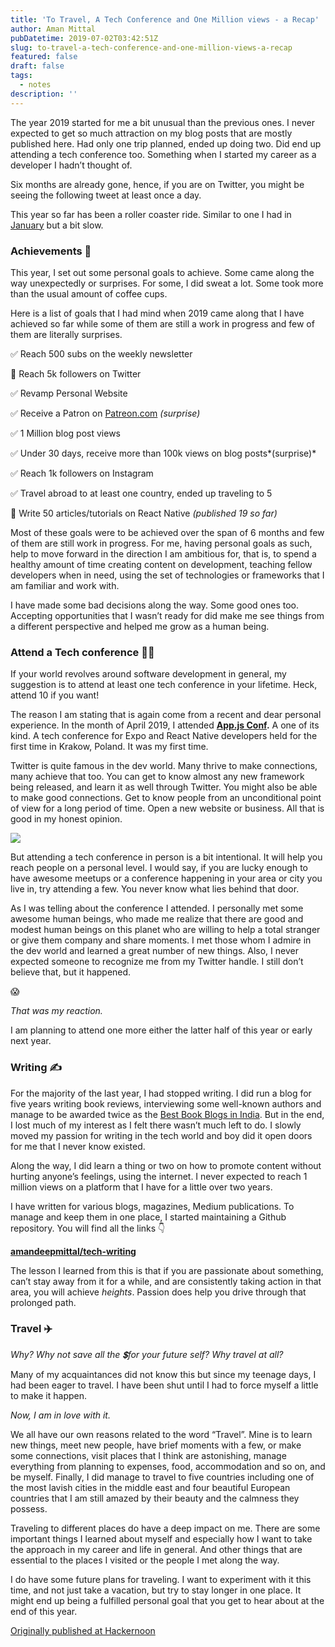 ```yaml
---
title: 'To Travel, A Tech Conference and One Million views - a Recap'
author: Aman Mittal
pubDatetime: 2019-07-02T03:42:51Z
slug: to-travel-a-tech-conference-and-one-million-views-a-recap
featured: false
draft: false
tags:
  - notes
description: ''
---
```


The year 2019 started for me a bit unusual than the previous ones. I never expected to get so much attraction on my blog posts that are mostly published here. Had only one trip planned, ended up doing two. Did end up attending a tech conference too. Something when I started my career as a developer I hadn’t thought of.

Six months are already gone, hence, if you are on Twitter, you might be seeing the following tweet at least once a day.

This year so far has been a roller coaster ride. Similar to one I had in [January](https://www.instagram.com/p/BtK7sa3BOG3/) but a bit slow.

### Achievements 🎉

This year, I set out some personal goals to achieve. Some came along the way unexpectedly or surprises. For some, I did sweat a lot. Some took more than the usual amount of coffee cups.

Here is a list of goals that I had mind when 2019 came along that I have achieved so far while some of them are still a work in progress and few of them are literally surprises.

✅ Reach 500 subs on the weekly newsletter

🚧 Reach 5k followers on Twitter

✅ Revamp Personal Website

✅ Receive a Patron on [Patreon.com](https://patreon.com/amanhimself) _(surprise)_

✅ 1 Million blog post views

✅ Under 30 days, receive more than 100k views on blog posts*(surprise)*

✅ Reach 1k followers on Instagram

✅ Travel abroad to at least one country, ended up traveling to 5

🚧 Write 50 articles/tutorials on React Native _(published 19 so far)_

Most of these goals were to be achieved over the span of 6 months and few of them are still work in progress. For me, having personal goals as such, help to move forward in the direction I am ambitious for, that is, to spend a healthy amount of time creating content on development, teaching fellow developers when in need, using the set of technologies or frameworks that I am familiar and work with.

I have made some bad decisions along the way. Some good ones too. Accepting opportunities that I wasn’t ready for did make me see things from a different perspective and helped me grow as a human being.

### Attend a Tech conference 👩‍💻

If your world revolves around software development in general, my suggestion is to attend at least one tech conference in your lifetime. Heck, attend 10 if you want!

The reason I am stating that is again come from a recent and dear personal experience. In the month of April 2019, I attended [**App.js Conf**](https://appjs.co/)**.** A one of its kind. A tech conference for Expo and React Native developers held for the first time in Krakow, Poland. It was my first time.

Twitter is quite famous in the dev world. Many thrive to make connections, many achieve that too. You can get to know almost any new framework being released, and learn it as well through Twitter. You might also be able to make good connections. Get to know people from an unconditional point of view for a long period of time. Open a new website or business. All that is good in my honest opinion.

<img src='https://cdn-images-1.medium.com/max/800/1*7SYuZvH2pZnM0H79V4ttPg.jpeg' />

But attending a tech conference in person is a bit intentional. It will help you reach people on a personal level. I would say, if you are lucky enough to have awesome meetups or a conference happening in your area or city you live in, try attending a few. You never know what lies behind that door.

As I was telling about the conference I attended. I personally met some awesome human beings, who made me realize that there are good and modest human beings on this planet who are willing to help a total stranger or give them company and share moments. I met those whom I admire in the dev world and learned a great number of new things. Also, I never expected someone to recognize me from my Twitter handle. I still don’t believe that, but it happened.

😱

_That was my reaction._

I am planning to attend one more either the latter half of this year or early next year.

### Writing ✍️

For the majority of the last year, I had stopped writing. I did run a blog for five years writing book reviews, interviewing some well-known authors and manage to be awarded twice as the [Best Book Blogs in India](http://readingbooks.blog). But in the end, I lost much of my interest as I felt there wasn’t much left to do. I slowly moved my passion for writing in the tech world and boy did it open doors for me that I never know existed.

Along the way, I did learn a thing or two on how to promote content without hurting anyone’s feelings, using the internet. I never expected to reach 1 million views on a platform that I have for a little over two years.

I have written for various blogs, magazines, Medium publications. To manage and keep them in one place, I started maintaining a Github repository. You will find all the links 👇

[**amandeepmittal/tech-writing**](https://github.com/amandeepmittal/tech-writing)

The lesson I learned from this is that if you are passionate about something, can’t stay away from it for a while, and are consistently taking action in that area, you will achieve _heights_. Passion does help you drive through that prolonged path.

### Travel ✈️

_Why? Why not save all the 💲for your future self? Why travel at all?_

Many of my acquaintances did not know this but since my teenage days, I had been eager to travel. I have been shut until I had to force myself a little to make it happen.

_Now, I am in love with it._

We all have our own reasons related to the word “Travel”. Mine is to learn new things, meet new people, have brief moments with a few, or make some connections, visit places that I think are astonishing, manage everything from planning to expenses, food, accommodation and so on, and be myself. Finally, I did manage to travel to five countries including one of the most lavish cities in the middle east and four beautiful European countries that I am still amazed by their beauty and the calmness they possess.

Traveling to different places do have a deep impact on me. There are some important things I learned about myself and especially how I want to take the approach in my career and life in general. And other things that are essential to the places I visited or the people I met along the way.

I do have some future plans for traveling. I want to experiment with it this time, and not just take a vacation, but try to stay longer in one place. It might end up being a fulfilled personal goal that you get to hear about at the end of this year.

[Originally published at Hackernoon](https://medium.com/hackernoon/to-travel-a-tech-conference-and-one-million-views-a-recap-22e135a598c3)
